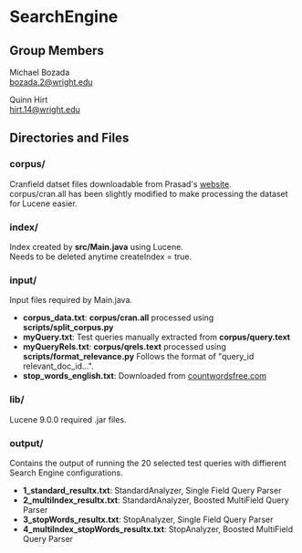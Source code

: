 # SearchEngine

## Group Members
Michael Bozada  
bozada.2@wright.edu  

Quinn Hirt  
hirt.14@wright.edu  


## Directories and Files
### corpus/  
Cranfield datset files downloadable from Prasad's [website](https://web1.cs.wright.edu/~tkprasad/courses/cs7800/cs7800.html).  
corpus/cran.all has been slightly modified to make processing the dataset for Lucene easier.

### index/
Index created by __src/Main.java__ using Lucene.  
Needs to be deleted anytime createIndex = true.

### input/
Input files required by Main.java.  
- __corpus_data.txt__: __corpus/cran.all__ processed using __scripts/split_corpus.py__
- __myQuery.txt__: Test queries manually extracted from __corpus/query.text__
- __myQueryRels.txt__: __corpus/qrels.text__ processed using __scripts/format_relevance.py__ Follows the format of "query_id relevant_doc_id...".
- __stop_words_english.txt__: Downloaded from [countwordsfree.com](https://countwordsfree.com/stopwords)

### lib/
Lucene 9.0.0 required .jar files.

### output/
Contains the output of running the 20 selected test queries with diffierent Search Engine configurations.
- __1_standard_resultx.txt__: StandardAnalyzer, Single Field Query Parser
- __2_multiIndex_resultx.txt__: StandardAnalyzer, Boosted MultiField Query Parser
- __3_stopWords_resultx.txt__: StopAnalyzer, Single Field Query Parser
- __4_multiIndex_stopWords_resultx.txt__: StopAnalyzer, Boosted MultiField Query Parser
